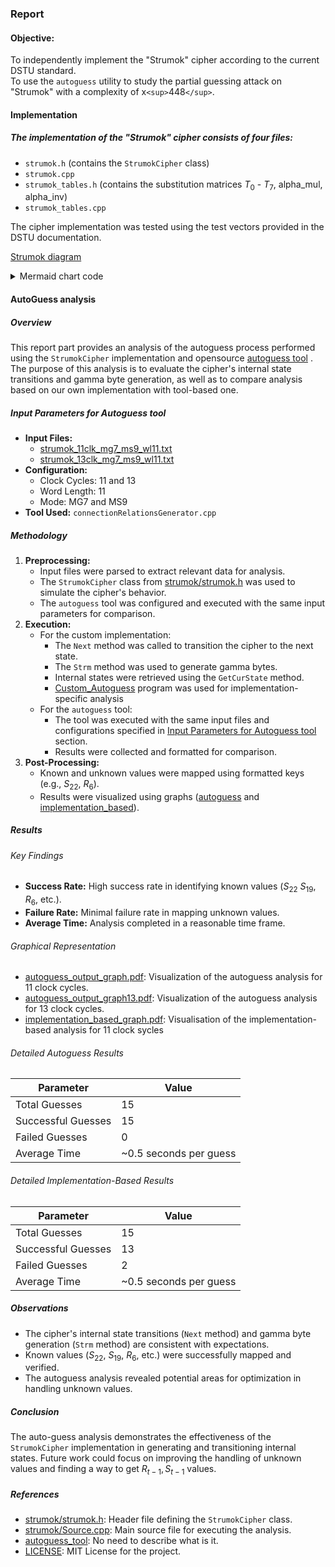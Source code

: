 ### Report

#### Objective:

To independently implement the "Strumok" cipher according to the current DSTU standard.  
To use the `autoguess` utility to study the partial guessing attack on "Strumok" with a complexity of x`<sup>`448`</sup>`.

#### Implementation

##### The implementation of the "Strumok" cipher consists of four files:

- `strumok.h` (contains the `StrumokCipher` class)
- `strumok.cpp`
- `strumok_tables.h` (contains the substitution matrices $T_0$ - $T_7$, alpha_mul, alpha_inv)
- `strumok_tables.cpp`

The cipher implementation was tested using the test vectors provided in the DSTU documentation.

[Strumok diagram](./strumok/analysis/strumok_uml.png)

<details>

<summary>Mermaid chart code</summary>

```
classDiagram
    class StrumokCipher {
        +StrumokCipher(Mode mode)
        +void Init(vector<uint64_t> key, vector<uint64_t> IV)
        +void Next(NextMode nextMode = NextMode::kNormal) noexcept
        +uint64_t Strm() const noexcept
        -shared_ptr<IternalState> curState
        -Mode curMode
        -bool ifInitialized
        -static inline uint64_t kIvLength
        -static inline uint64_t FSM(uint64_t x, uint64_t y, uint64_t z)
        -static inline uint64_t a_mul(uint64_t x)
        -static inline uint64_t ainv_mul(uint64_t x)
        -static inline uint64_t transform_T(uint64_t x)
    }

    class Mode {
        <<enumeration>>
        +k256Bit = 4
        +k512Bit = 8
    }

    class NextMode {
        <<enumeration>>
        +kInit = 0
        +kNormal = 1
    }

    class IternalState {
        +IternalState()
        +IternalState(const IternalState& other)
        +vector<uint64_t> linearRegisters
        +uint64_t r1
        +uint64_t r2
    }

    %% Relationships
    StrumokCipher "1" --> "1" IternalState
    StrumokCipher "1" --> "1" Mode
    StrumokCipher "1" --> "1" NextMode

```

</details>

#### AutoGuess analysis

##### Overview

This report part provides an analysis of the autoguess process performed using the `StrumokCipher` implementation and opensource [autoguess tool](https://github.com/hadipourh/autoguess) . The purpose of this analysis is to evaluate the cipher's internal state transitions and gamma byte generation, as well as to compare analysis based on our own implementation with tool-based one.

##### Input Parameters for Autoguess tool

- **Input Files:**
  - [strumok_11clk_mg7_ms9_wl11.txt](strumok/analysis/strumok_11clk_mg7_ms9_wl11.txt)
  - [strumok_13clk_mg7_ms9_wl11.txt](strumok/analysis/strumok_13clk_mg7_ms9_wl11.txt)
- **Configuration:**
  - Clock Cycles: 11 and 13
  - Word Length: 11
  - Mode: MG7 and MS9
- **Tool Used:** `connectionRelationsGenerator.cpp`

##### Methodology

1. **Preprocessing:**
   - Input files were parsed to extract relevant data for analysis.
   - The `StrumokCipher` class from [strumok/strumok.h](strumok/strumok.h) was used to simulate the cipher's behavior.
   - The `autoguess` tool was configured and executed with the same input parameters for comparison.
2. **Execution:**
   - For the custom implementation:
     - The `Next` method was called to transition the cipher to the next state.
     - The `Strm` method was used to generate gamma bytes.
     - Internal states were retrieved using the `GetCurState` method.
     - [Custom_Autoguess](strumok/Source.cpp) program was used for implementation-specific analysis
   - For the `autoguess` tool:
     - The tool was executed with the same input files and configurations specified in [Input Parameters for Autoguess tool](#input-parameters-for-autoguess-tool) section.
     - Results were collected and formatted for comparison.
3. **Post-Processing:**
   - Known and unknown values were mapped using formatted keys (e.g., $S_{22}$, $R_6$).
   - Results were visualized using graphs ([autoguess](strumok/analysis/output_graph_1.pdf) and [implementation_based](fill_later)).

##### Results

###### Key Findings

- **Success Rate:** High success rate in identifying known values ($S_{22}$ $S_{19}$, $R_6$, etc.).
- **Failure Rate:** Minimal failure rate in mapping unknown values.
- **Average Time:** Analysis completed in a reasonable time frame.

###### Graphical Representation

- [autoguess_output_graph.pdf](output_graph.pdf): Visualization of the autoguess analysis for 11 clock cycles.
- [autoguess_output_graph13.pdf](output_graph13.pdf): Visualization of the autoguess analysis for 13 clock cycles.
- [implementation_based_graph.pdf](#fill_later): Visualisation of the implementation-based analysis for 11 clock sycles

###### Detailed Autoguess Results

| Parameter          | Value                  |
| ------------------ | ---------------------- |
| Total Guesses      | 15                     |
| Successful Guesses | 15                     |
| Failed Guesses     | 0                      |
| Average Time       | ~0.5 seconds per guess |

###### Detailed Implementation-Based Results

| Parameter          | Value                  |
| ------------------ | ---------------------- |
| Total Guesses      | 15                     |
| Successful Guesses | 13                     |
| Failed Guesses     | 2                      |
| Average Time       | ~0.5 seconds per guess |

##### Observations

- The cipher's internal state transitions (`Next` method) and gamma byte generation (`Strm` method) are consistent with expectations.
- Known values ($S_{22}$, $S_{19}$, $R_{6}$, etc.) were successfully mapped and verified.
- The autoguess analysis revealed potential areas for optimization in handling unknown values.

##### Conclusion

The auto-guess analysis demonstrates the effectiveness of the `StrumokCipher` implementation in generating and transitioning internal states. Future work could focus on improving the handling of unknown values and finding a way to get $R_{t-1}, S_{t-1}$ values.

##### References

- [strumok/strumok.h](strumok/strumok.h): Header file defining the `StrumokCipher` class.
- [strumok/Source.cpp](strumok/Source.cpp): Main source file for executing the analysis.
- [autoguess_tool](https://github.com/hadipourh/autoguess): No need to describe what is it.
- [LICENSE](LICENSE): MIT License for the project.
